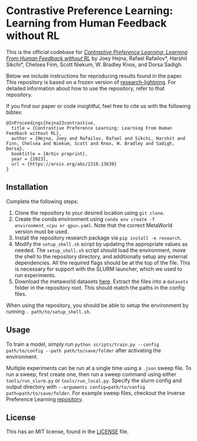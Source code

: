 # Contrastive Preference Learning: Learning from Human Feedback without RL

This is the official codebase for [*Contrastive Preference Learning: Learning From Human Feedback without RL*](https://arxiv.org/abs/2310.13639) by Joey Hejna, Rafael Rafailov\*, Harshit Sikchi\*, Chelsea Finn, Scott Niekum, W. Bradley Knox, and Dorsa Sadigh.

Below we include instructions for reproducing results found in the paper. This repository is based on a frozen version of [research-lightning](https://github.com/jhejna/research-lightning). For detailed information about how to use the repository, refer to that repository.

If you find our paper or code insightful, feel free to cite us with the following bibtex:
```
@InProceedings{hejna23contrastive,
  title = {Contrastive Preference Learning: Learning From Human Feedback without RL},
  author = {Hejna, Joey and Rafailov, Rafael and Sikchi, Harshit and Finn, Chelsea and Niekum, Scott and Knox, W. Bradley and Sadigh, Dorsa},
  booktitle = {ArXiv preprint},
  year = {2023},
  url = {https://arxiv.org/abs/2310.13639}
}
```

## Installation

Complete the following steps:
1. Clone the repository to your desired location using `git clone`.
2. Create the conda environment using `conda env create -f environment_<cpu or gpu>.yaml`. Note that the correct MetaWorld version must be used.
3. Install the repository research package via `pip install -e research`.
4. Modify the `setup_shell.sh` script by updating the appropriate values as needed. The `setup_shell.sh` script should load the environment, move the shell to the repository directory, and additionally setup any external dependencies. All the required flags should be at the top of the file. This is necessary for support with the SLURM launcher, which we used to run experiments.
5. Download the metaworld datasets [here](https://drive.google.com/file/d/1lo5Wt9Go_E_5c8ymfXFvsTY6kDUelqu2/view?usp=share_link). Extract the files into a `datasets` folder in the repository root. This should match the paths in the config files.

When using the repository, you should be able to setup the environment by running `. path/to/setup_shell.sh`.

## Usage

To train a model, simply run `python scripts/train.py --config path/to/config --path path/to/save/folder` after activating the environment.

Multiple experiments can be run at a single time using a `.json` sweep file. To run a sweep, first create one, then run a sweep command using either `tools/run_slurm.py` or `tools/run_local.py`. Specify the slurm config and output directory with `--arguments config=path/to/config path=path/to/save/folder`. For example sweep files, checkout the Inverse Preference Learning [repository](https://github.com/jhejna/inverse-preference-learning).


## License

This has an MIT license, found in the [LICENSE](LICENSE) file.
